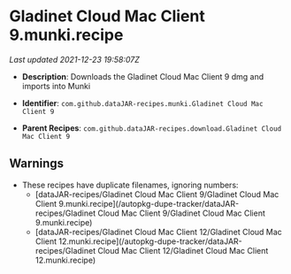 # Gladinet Cloud Mac Client 9.munki.recipe

_Last updated 2021-12-23 19:58:07Z_

- **Description**: Downloads the Gladinet Cloud Mac Client 9 dmg and imports into Munki

- **Identifier**: `com.github.dataJAR-recipes.munki.Gladinet Cloud Mac Client 9`

- **Parent Recipes**: `com.github.dataJAR-recipes.download.Gladinet Cloud Mac Client 9`

## Warnings

- These recipes have duplicate filenames, ignoring numbers:
    - [dataJAR-recipes/Gladinet Cloud Mac Client 9/Gladinet Cloud Mac Client 9.munki.recipe](/autopkg-dupe-tracker/dataJAR-recipes/Gladinet Cloud Mac Client 9/Gladinet Cloud Mac Client 9.munki.recipe)
    - [dataJAR-recipes/Gladinet Cloud Mac Client 12/Gladinet Cloud Mac Client 12.munki.recipe](/autopkg-dupe-tracker/dataJAR-recipes/Gladinet Cloud Mac Client 12/Gladinet Cloud Mac Client 12.munki.recipe)